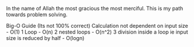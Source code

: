 In the name of Allah the most gracious the most merciful.
This is my path towards problem solving.

Big-O Guide (Its not 100% correct)
Calculation  not dependent on input size - O(1)
1 Loop - O(n)
2 nested loops - O(n^2)
3 division inside a loop ie input size is reduced by half - O(logn)
